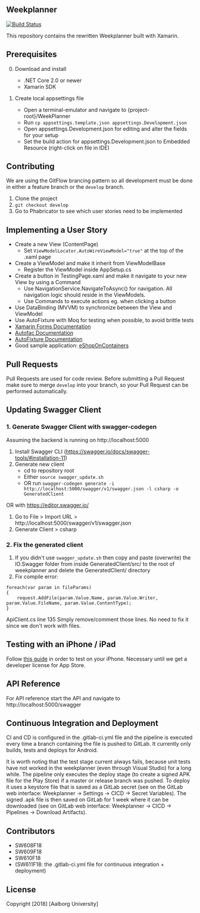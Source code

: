 ## Weekplanner

[![Build Status](https://dev.azure.com/aau-giraf/giraf/_apis/build/status/aau-giraf.weekplanner?branchName=master)](https://dev.azure.com/aau-giraf/giraf/_build/latest?definitionId=2&branchName=master)

This repository contains the rewritten Weekplanner built with Xamarin.

## Prerequisites

0. Download and install
	- .NET Core 2.0 or newer
	- Xamarin SDK

1. Create local appsettings file
    - Open a terminal-emulator and navigate to {project-root}/WeekPlanner
    - Run `cp appsettings.template.json appsettings.Development.json`
    - Open appsettings.Development.json for editing and alter the fields for your setup
    - Set the build action for appsettings.Development.json to Embedded Resource (right-click on file in IDE)

## Contributing

We are using the GitFlow brancing pattern so all development must be done in either a feature branch or the `develop` branch.

1. Clone the project
2. `git checkout develop`
3. Go to Phabricator to see which user stories need to be implemented

## Implementing a User Story

- Create a new View (ContentPage)
    - Set `ViewModelLocator.AutoWireViewModel="true"` at the top of the .xaml page
- Create a ViewModel and make it inherit from ViewModelBase
    - Register the ViewModel inside AppSetup.cs
- Create a button in TestingPage.xaml and make it navigate to your new View by using a Command
    - Use NavigationService.NavigateToAsync<xxxViewModel>() for navigation. All navigation logic should reside in the ViewModels.
    - Use Commands to execute actions eg. when clicking a button
- Use DataBinding (MVVM) to synchronize between the View and ViewModel
- Use AutoFixture with Moq for testing when possible, to avoid brittle tests
- [Xamarin Forms Documentation](https://developer.xamarin.com/guides/xamarin-forms/)
- [Autofac Documentation](http://autofac.readthedocs.io/en/latest/getting-started/index.html)
- [AutoFixture Documentation](https://github.com/AutoFixture/AutoFixture/wiki/Cheat-Sheet)
- Good sample application: [eShopOnContainers](https://github.com/dotnet-architecture/eShopOnContainers/)

## Pull Requests

Pull Requests are used for code review. Before submitting a Pull Request make sure to merge `develop` into your branch, so your Pull Request can be performed automatically.

## Updating Swagger Client

### 1. Generate Swagger Client with swagger-codegen
Assuming the backend is running on http://localhost:5000

1. Install Swagger CLI (https://swagger.io/docs/swagger-tools/#installation-11) 
2. Generate new client
    - cd to repository root
    - Either `source swagger_update.sh` 
    - OR run `swagger-codegen generate -i http://localhost:5000/swagger/v1/swagger.json -l csharp -o GeneratedClient`

OR with https://editor.swagger.io/

1. Go to File > Import URL > http://localhost:5000/swagger/v1/swagger.json
3. Generate Client > csharp

### 2. Fix the generated client

1. If you didn't use `swagger_update.sh` then copy and paste (overwrite) the IO.Swagger folder from inside GeneratedClient/src/ to the root of weekplanner and delete the GeneratedClient/ directory
2. Fix compile error:
```
foreach(var param in fileParams)
{
    request.AddFile(param.Value.Name, param.Value.Writer, param.Value.FileName, param.Value.ContentType);
}
```
ApiClient.cs line 135
Simply remove/comment those lines. No need to fix it since we don't work with files.

## Testing with an iPhone / iPad
Follow [this guide](https://docs.microsoft.com/en-us/xamarin/ios/get-started/installation/device-provisioning/free-provisioning) in order to test on your iPhone. Necessary until we get a developer license for App Store.

## API Reference

For API reference start the API and navigate to http://localhost:5000/swagger

## Continuous Integration and Deployment
CI and CD is configured in the .gitlab-ci.yml file and the pipeline is executed every time a branch containing the file is pushed to GitLab. It currently only builds, tests and deploys for Android. 

It is worth noting that the test stage current always fails, because unit tests have not worked in the weekplanner (even through Visual Studio) for a long while. The pipeline only executes the deploy stage (to create a signed APK file for the Play Store) if a master or release branch was pushed. To deploy it uses a keystore file that is saved as a GitLab secret (see on the GitLab web interface: Weekplanner -> Settings -> CICD -> Secret Variables). The signed .apk file is then saved on GitLab for 1 week where it can be downloaded (see on GitLab web interface: Weekplanner -> CICD -> Pipelines -> Download Artifacts). 

## Contributors

- SW608F18
- SW609F18
- SW610F18 
- (SW611F18: the .gitlab-ci.yml file for continuous integration + deployment)

## License

Copyright [2018] [Aalborg University]
